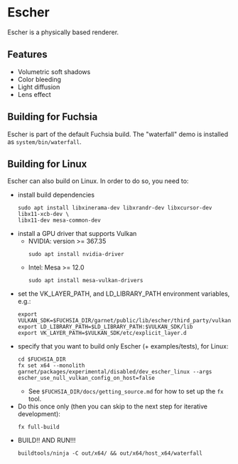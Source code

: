 # Escher

Escher is a physically based renderer.

## Features

 * Volumetric soft shadows
 * Color bleeding
 * Light diffusion
 * Lens effect

## Building for Fuchsia
Escher is part of the default Fuchsia build.  The "waterfall" demo is installed
as `system/bin/waterfall`.

## Building for Linux
Escher can also build on Linux.  In order to do so, you need to:
  * install build dependencies
    ```
    sudo apt install libxinerama-dev libxrandr-dev libxcursor-dev libx11-xcb-dev \
    libx11-dev mesa-common-dev
    ```
  * install a GPU driver that supports Vulkan
    * NVIDIA: version >= 367.35
      ```
      sudo apt install nvidia-driver
      ```
    * Intel: Mesa >= 12.0
      ```
      sudo apt install mesa-vulkan-drivers
      ```
  * set the VK_LAYER_PATH, and LD_LIBRARY_PATH environment variables, e.g.:
    ```
    export VULKAN_SDK=$FUCHSIA_DIR/garnet/public/lib/escher/third_party/vulkansdk/x86_64
    export LD_LIBRARY_PATH=$LD_LIBRARY_PATH:$VULKAN_SDK/lib
    export VK_LAYER_PATH=$VULKAN_SDK/etc/explicit_layer.d
    ```
  * specify that you want to build only Escher (+ examples/tests), for Linux:
    ```
    cd $FUCHSIA_DIR
    fx set x64 --monolith garnet/packages/experimental/disabled/dev_escher_linux --args escher_use_null_vulkan_config_on_host=false
    ```
    * See `$FUCHSIA_DIR/docs/getting_source.md` for how to set up the `fx` tool.
  * Do this once only (then you can skip to the next step for iterative development):
    ```
    fx full-build
    ```
  * BUILD!! AND RUN!!!
    ```
    buildtools/ninja -C out/x64/ && out/x64/host_x64/waterfall
    ```
